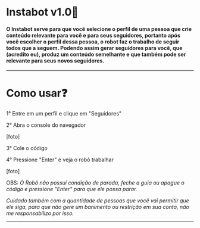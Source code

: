 # Instabot ​v​1​.​0:robot: 

#### O Instabot serve para que você selecione o perfil de uma pessoa que crie conteúdo relevante para você e para seus seguidores, portanto após você escolher o perfil dessa pessoa, o robot faz o trabalho de seguir todos que a seguem. Podendo assim gerar seguidores para você, que (acredito eu), produz um conteúdo semelhante e que também pode ser relevante para seus novos seguidores.

----------------------------

# Como usar:question:



1° Entre em um perfil e clique em "Seguidores"

2° Abra o console do navegador

[foto]

3° Cole o código

4° Pressione "Enter" e veja o robô trabalhar

[foto]



OBS: *O Robô não possui condição de parada, feche a guia ou apague o código e pressione "Enter" para que ele possa parar.*

*Cuidado também com a quantidade de pessoas que você vai permitir que ele siga, para que não gere um banimento ou restrição em sua conta, não me responsabilizo por isso.*

------------------------------------------

